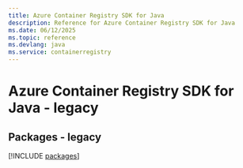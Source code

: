 ```yaml
---
title: Azure Container Registry SDK for Java
description: Reference for Azure Container Registry SDK for Java
ms.date: 06/12/2025
ms.topic: reference
ms.devlang: java
ms.service: containerregistry
---
```

# Azure Container Registry SDK for Java - legacy
## Packages - legacy
[!INCLUDE [packages](container-registry-index.md)]